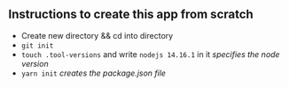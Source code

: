 ## Instructions to create this app from scratch

- Create new directory && cd into directory
- `git init`
- `touch .tool-versions` and write `nodejs 14.16.1` in it _specifies the node version_
- `yarn init` _creates the package.json file_

